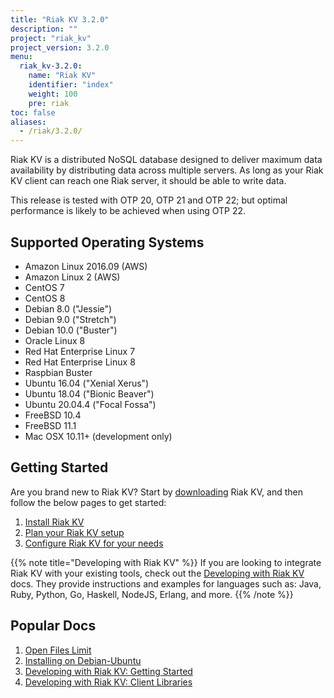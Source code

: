 ```yaml
---
title: "Riak KV 3.2.0"
description: ""
project: "riak_kv"
project_version: 3.2.0
menu:
  riak_kv-3.2.0:
    name: "Riak KV"
    identifier: "index"
    weight: 100
    pre: riak
toc: false
aliases:
  - /riak/3.2.0/
---
```



[aboutenterprise]: https://www.tiot.jp/en/about-us/contact-us/
[config index]: {{<baseurl>}}riak/kv/3.2.0/configuring
[downloads]: {{<baseurl>}}riak/kv/3.2.0/downloads/
[install index]: {{<baseurl>}}riak/kv/3.2.0/setup/installing/
[plan index]: {{<baseurl>}}riak/kv/3.2.0/setup/planning
[perf open files]: {{<baseurl>}}riak/kv/3.2.0/using/performance/open-files-limit
[install debian & ubuntu]: {{<baseurl>}}riak/kv/3.2.0/setup/installing/debian-ubuntu
[getting started]: {{<baseurl>}}riak/kv/3.2.0/developing/getting-started
[dev client libraries]: {{<baseurl>}}riak/kv/3.2.0/developing/client-libraries



Riak KV is a distributed NoSQL database designed to deliver maximum data availability by distributing data across multiple servers. As long as your Riak KV client can reach one Riak server, it should be able to write data.

This release is tested with OTP 20, OTP 21 and OTP 22; but optimal performance is likely to be achieved when using OTP 22.

## Supported Operating Systems

- Amazon Linux 2016.09 (AWS)
- Amazon Linux 2 (AWS)
- CentOS 7
- CentOS 8
- Debian 8.0 ("Jessie")
- Debian 9.0 ("Stretch")
- Debian 10.0 ("Buster")
- Oracle Linux 8
- Red Hat Enterprise Linux 7
- Red Hat Enterprise Linux 8
- Raspbian Buster
- Ubuntu 16.04 ("Xenial Xerus")
- Ubuntu 18.04 ("Bionic Beaver")
- Ubuntu 20.04.4 ("Focal Fossa")
- FreeBSD 10.4
- FreeBSD 11.1
- Mac OSX 10.11+ (development only)

## Getting Started

Are you brand new to Riak KV? Start by [downloading][downloads] Riak KV, and then follow the below pages to get started:

1. [Install Riak KV][install index]
2. [Plan your Riak KV setup][plan index]
3. [Configure Riak KV for your needs][config index]

{{% note title="Developing with Riak KV" %}}
If you are looking to integrate Riak KV with your existing tools, check out the [Developing with Riak KV]({{<baseurl>}}riak/kv/3.2.0/developing) docs. They provide instructions and examples for languages such as: Java, Ruby, Python, Go, Haskell, NodeJS, Erlang, and more.
{{% /note %}}

## Popular Docs

1. [Open Files Limit][perf open files]
2. [Installing on Debian-Ubuntu][install debian & ubuntu]
3. [Developing with Riak KV: Getting Started][getting started]
4. [Developing with Riak KV: Client Libraries][dev client libraries]






